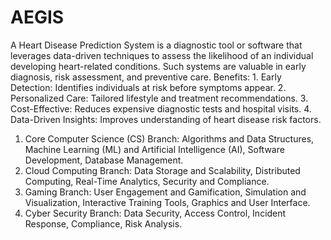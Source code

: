 # AEGIS
A Heart Disease Prediction System is a diagnostic tool or software that leverages data-driven techniques to assess the likelihood of an individual developing heart-related conditions. Such systems are valuable in early diagnosis, risk assessment, and preventive care.
Benefits: 1. Early Detection: Identifies individuals at risk before symptoms appear.
          2. Personalized Care: Tailored lifestyle and treatment recommendations.
          3. Cost-Effective: Reduces expensive diagnostic tests and hospital visits.
          4. Data-Driven Insights: Improves understanding of heart disease risk factors.

1. Core Computer Science (CS) Branch: Algorithms and Data Structures, Machine Learning (ML) and Artificial Intelligence (AI), Software Development, Database Management. 
2. Cloud Computing Branch: Data Storage and Scalability, Distributed Computing, Real-Time Analytics, Security and Compliance.
3. Gaming Branch: User Engagement and Gamification, Simulation and Visualization, Interactive Training Tools, Graphics and User Interface.
4. Cyber Security Branch: Data Security, Access Control, Incident Response, Compliance, Risk Analysis.
